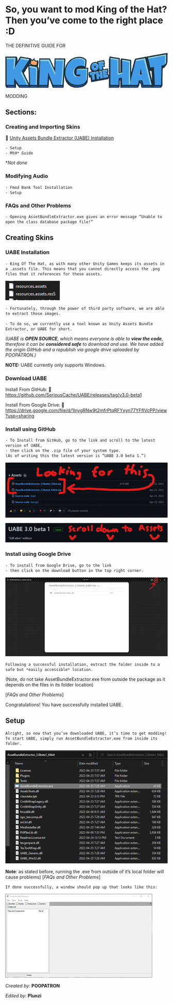 # So, you want to mod King of the Hat? Then you’ve come to the right place :D

THE DEFINITIVE GUIDE FOR

![img](https://github.com/Plunzi/modding-of-the-hat/blob/main/wiki-images/clip_image002.gif?raw=true)

MODDING 

## Sections:

### Creating and Importing Skins

🔗 [Unity Assets Bundle Extractor (UABE) Installation](#download-uabe)

```
- Setup
- MtH* Guide
```
*_Not done_

### Modifying Audio

```
- Fmod Bank Tool Installation
- Setup
```

### FAQs and Other Problems 

 ```
 - Opening AssetBundleExtractor.exe gives an error message “Unable to open the class database package file!”
 ```



## Creating Skins

### **UABE** Installation

```
- King Of The Hat, as with many other Unity Games keeps its assets in a .assets file. This means that you cannot directly access the .png files that it references for these assets. 
```

![img](https://github.com/Plunzi/modding-of-the-hat/blob/main/wiki-images/clip_image004.gif)



```
- Fortunately, through the power of third party software, we are able to extract those images.

- To do so, we currently use a tool known as Unity Assets Bundle Extractor, or UABE for short.
```
_(UABE is **OPEN SOURCE**, which means everyone is able to **view the code**, therefore it can be **considered safe** to download and use. We have added the origin GitHub and a republish via google drive uploaded by POOPATRON.)_

**NOTE:** UABE currently only supports Windows.

### Download UABE

Install From GitHub:
🔗 https://github.com/SeriousCache/UABE/releases/tag/v3.0-beta1 

Install From Google Drive:
🔗 https://drive.google.com/file/d/1lnygRNw9t2mfrPtqRFYxyn77YFfIVcPP/view?usp=sharing 

 

### Install using GitHub

```
- To Install from GitHub, go to the link and scroll to the latest version of UABE,
- then click on the .zip file of your system type.
(As of writing this the latest version is “UABE 3.0 beta 1.”)
```


![img](https://github.com/Plunzi/modding-of-the-hat/blob/main/wiki-images/clip_image006.gif)


![img](https://github.com/Plunzi/modding-of-the-hat/blob/main/wiki-images/clip_image008.gif)



### Install using Google Drive

```
- To install from Google Drive, go to the link
- then click on the download button in the top right corner.
```

![img align="left"](https://github.com/Plunzi/modding-of-the-hat/blob/main/wiki-images/clip_image010.gif) 

```
Following a successful installation, extract the folder inside to a safe but *easily accessible* location. 
```

(Note, do not take AssetBundleExtractor.exe from outside the package as it depends on the files in its folder location) 

[*FAQs and Other Problems*]

 

Congratulations! You have successfully installed UABE. 

## Setup

```
Alright, so now that you’ve downloaded UABE, it’s time to get modding!
To start UABE, simply run AssetBundleExtractor.exe from inside its folder. 
```

![img](https://github.com/Plunzi/modding-of-the-hat/blob/main/wiki-images/clip_image012.gif)

**Note**: as stated before, running the .exe from outside of it’s local folder will cause problems) [*FAQs and Other Problems*]

```
If done successfully, a window should pop up that looks like this:
```

![img](https://github.com/Plunzi/modding-of-the-hat/blob/main/wiki-images/clip_image014.gif)

_Created by:_
**POOPATRON**

_Edited by:_
**Plunzi**

